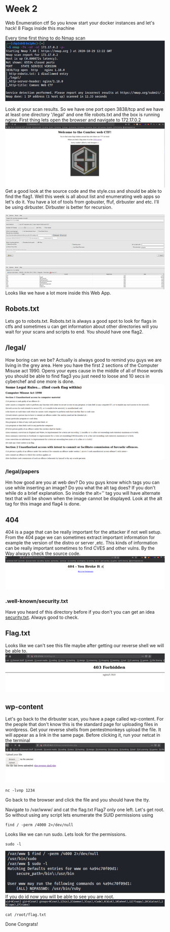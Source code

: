 # Week 2
Web Enumeration ctf
So you know start your docker instances and let's hack!
8 Flags inside this machine

Every time first thing to do Nmap scan
![scan](imgs/scan.png)

Look at your scan results. So we have one port open 3838/tcp and we have at least one directory '/legal' and one file robots.txt and the box is running nginx.
First thing lets open the browser and navigate to 172.17.0.2
![Homepage](imgs/index.png)
Get a good look at the source code and the style.css and should be able to find the flag1.
Well this week is all about list and enumerating web apps so let's do it. You have a lot of tools from gobuster, ffuf, dirbuster and etc.
I'll be using dirbuster. Dirbuster is better for recursion.

![](imgs/startingdirbuster.png)
![](imgs/dirbuster.png)
Looks like we have a lot more inside this Web App.

## Robots.txt

Lets go to robots.txt. Robots.txt is always a good spot to look for flags in ctfs and sometimes u can get information about other directories will you wait for your scans and scripts to end.
You should have one flag2.


## /legal/

How boring can we be? Actually is always good to remind you guys we are living in the grey area. Here you have the first 2 sections of the Computer Misuse act 1990. Opens your eyes cause in the middle of all of those words you should be able to find flag3 you just need to loose and 10 secs in cyberchef and one more is done. 
![](imgs/legal.png)

### /legal/papers

Hm how good are you at web dev? Do you guys know which tags you can use while inserting an image?
Do you what the alt tag does?
If you don't while do a brief explanation. So inside the alt='' tag you will have alternate text that will be shown when the image cannot be displayed. Look at the alt tag for this image and flag4 is done. 


## 404

404 is a page that can be really important for the attacker if not well setup. From the 404 page we can sometimes extract important information for example the version of the distro or server ,etc. This kinds of information can be really important sometimes to find CVES and other vulns.
By the Way always check the source code.
![](imgs/404.png)

### .well-known/security.txt

Have you heard of this directory before if you don't you can get an idea [security.txt](https://en.wikipedia.org/wiki/Security.txt). Always good to check. 

## Flag.txt

Looks like we can't see this file maybe after getting our reverse shell we will be able to.
![](imgs/flag_txt.png)


## wp-content

Let's go back to the dirbuster scan, you have a page called wp-content. For the people that don't know this is the standard page for uploading files in wordpress. Get your reverse shells from pentestmonkeys upload the file. It will appear as a link in the same page. Before clicking it, run your netcat in the terminal
![](imgs/reversein.png)

```
nc -lvnp 1234
```
Go back to the browser and click the file and you should have the tty.

Navigate to /var/www/ and cat the flag.txt
Flag7 only one left.
Let's get root.
So without using any script lets enumerate the SUID permissions using
```
find / -perm /4000 2>/dev/null
```
Looks like we can run sudo.
Lets look for the permissions.
```
sudo -l
```
![](imgs/privesc.png)
If you do id now you will be able to see you are root. 
![](imgs/rooted.png)
```
cat /root/flag.txt
```
Done Congrats!
